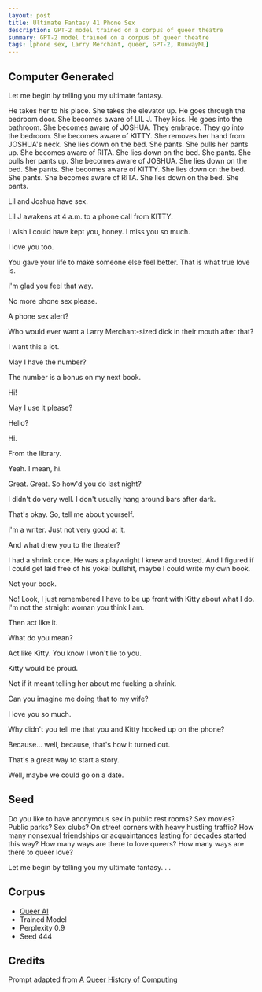 ```yaml
---
layout: post
title: Ultimate Fantasy 41 Phone Sex
description: GPT-2 model trained on a corpus of queer theatre
summary: GPT-2 model trained on a corpus of queer theatre
tags: [phone sex, Larry Merchant, queer, GPT-2, RunwayML]
---
```


## Computer Generated

Let me begin by telling you my ultimate fantasy.

He takes her to his place. She takes the elevator up. He goes through the bedroom door. She becomes aware of LIL J. They kiss. He goes into the bathroom. She becomes aware of JOSHUA. They embrace. They go into the bedroom. She becomes aware of KITTY. She removes her hand from JOSHUA's neck. She lies down on the bed. She pants. She pulls her pants up. She becomes aware of RITA. She lies down on the bed. She pants. She pulls her pants up. She becomes aware of JOSHUA. She lies down on the bed. She pants. She becomes aware of KITTY. She lies down on the bed. She pants. She becomes aware of RITA. She lies down on the bed. She pants.

Lil and Joshua have sex.

Lil J awakens at 4 a.m. to a phone call from KITTY.

I wish I could have kept you, honey. I miss you so much.

I love you too.

You gave your life to make someone else feel better. That is what true love is.

I'm glad you feel that way.

No more phone sex please.

A phone sex alert?

Who would ever want a Larry Merchant-sized dick in their mouth after that?

I want this a lot.

May I have the number?

The number is a bonus on my next book.

Hi!

May I use it please?

Hello?

Hi.

From the library.

Yeah. I mean, hi.

Great. Great. So how'd you do last night?

I didn't do very well. I don't usually hang around bars after dark.

That's okay. So, tell me about yourself.

I'm a writer. Just not very good at it.

And what drew you to the theater?

I had a shrink once. He was a playwright I knew and trusted. And I figured if I could get laid free of his yokel bullshit, maybe I could write my own book.

Not your book.

No! Look, I just remembered I have to be up front with Kitty about what I do. I'm not the straight woman you think I am.

Then act like it.

What do you mean?

Act like Kitty. You know I won't lie to you.

Kitty would be proud.

Not if it meant telling her about me fucking a shrink.

Can you imagine me doing that to my wife?

I love you so much.

Why didn't you tell me that you and Kitty hooked up on the phone?

Because... well, because, that's how it turned out.

That's a great way to start a story.

Well, maybe we could go on a date.


## Seed

Do you like to have anonymous sex in public rest rooms? Sex movies? Public parks? Sex clubs? On street corners with heavy hustling traffic? How many nonsexual friendships or acquaintances lasting for decades started this way? How many ways are there to love queers? How many ways are there to queer love?

Let me begin by telling you my ultimate fantasy. . .

## Corpus

- [Queer AI](/queerai)
- Trained Model
- Perplexity 0.9
- Seed 444

## Credits

Prompt adapted from [A Queer History of Computing](https://rhizome.org/editorial/2013/feb/19/queer-computing-1/)
